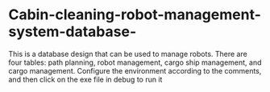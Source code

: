 # Cabin-cleaning-robot-management-system-database-
This is a database design that can be used to manage robots. There are four tables: path planning, robot management, cargo ship management, and cargo management. Configure the environment according to the comments, and then click on the exe file in debug to run it
